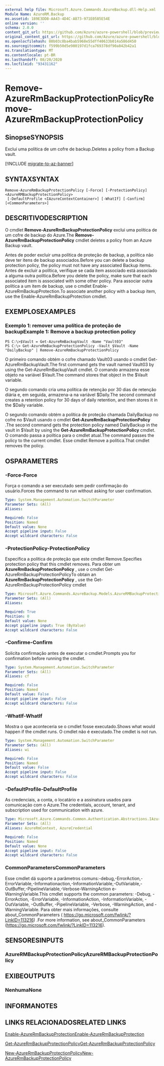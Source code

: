 ```yaml
---
external help file: Microsoft.Azure.Commands.AzureBackup.dll-Help.xml
Module Name: AzureRM.Backup
ms.assetid: 189E3DD8-AA43-4D4C-A873-971E0585E54E
online version: ''
schema: 2.0.0
content_git_url: https://github.com/Azure/azure-powershell/blob/preview/src/ResourceManager/AzureBackup/Commands.AzureBackup/help/Remove-AzureRmBackupProtectionPolicy.md
original_content_git_url: https://github.com/Azure/azure-powershell/blob/preview/src/ResourceManager/AzureBackup/Commands.AzureBackup/help/Remove-AzureRmBackupProtectionPolicy.md
ms.openlocfilehash: 80b03c8ba4bab5968e55dff40633b014a586d450
ms.sourcegitcommit: f599b50d5e980197d1fca769378df90a842b42a1
ms.translationtype: MT
ms.contentlocale: pt-BR
ms.lasthandoff: 08/20/2020
ms.locfileid: "93431162"
---
```

# <span data-ttu-id="38c8a-101">Remove-AzureRmBackupProtectionPolicy</span><span class="sxs-lookup"><span data-stu-id="38c8a-101">Remove-AzureRmBackupProtectionPolicy</span></span>

## <span data-ttu-id="38c8a-102">Sinopse</span><span class="sxs-lookup"><span data-stu-id="38c8a-102">SYNOPSIS</span></span>
<span data-ttu-id="38c8a-103">Exclui uma política de um cofre de backup.</span><span class="sxs-lookup"><span data-stu-id="38c8a-103">Deletes a policy from a Backup vault.</span></span>

[!INCLUDE [migrate-to-az-banner](../../includes/migrate-to-az-banner.md)]

## <span data-ttu-id="38c8a-104">SYNTAX</span><span class="sxs-lookup"><span data-stu-id="38c8a-104">SYNTAX</span></span>

```
Remove-AzureRmBackupProtectionPolicy [-Force] [-ProtectionPolicy] <AzureRMBackupProtectionPolicy>
 [-DefaultProfile <IAzureContextContainer>] [-WhatIf] [-Confirm] [<CommonParameters>]
```

## <span data-ttu-id="38c8a-105">DESCRITIVO</span><span class="sxs-lookup"><span data-stu-id="38c8a-105">DESCRIPTION</span></span>
<span data-ttu-id="38c8a-106">O cmdlet **Remove-AzureRmBackupProtectionPolicy** exclui uma política de um cofre de backup do Azure.</span><span class="sxs-lookup"><span data-stu-id="38c8a-106">The **Remove-AzureRmBackupProtectionPolicy** cmdlet deletes a policy from an Azure Backup vault.</span></span>

<span data-ttu-id="38c8a-107">Antes de poder excluir uma política de proteção de backup, a política não deve ter itens de backup associados.</span><span class="sxs-lookup"><span data-stu-id="38c8a-107">Before you can delete a backup protection policy, the policy must not have any associated Backup items.</span></span>
<span data-ttu-id="38c8a-108">Antes de excluir a política, verifique se cada item associado está associado a alguma outra política.</span><span class="sxs-lookup"><span data-stu-id="38c8a-108">Before you delete the policy, make sure that each associated item is associated with some other policy.</span></span>
<span data-ttu-id="38c8a-109">Para associar outra política a um item de backup, use o cmdlet Enable-AzureRmBackupProtection.</span><span class="sxs-lookup"><span data-stu-id="38c8a-109">To associate another policy with a backup item, use the Enable-AzureRmBackupProtection cmdlet.</span></span>

## <span data-ttu-id="38c8a-110">EXEMPLOS</span><span class="sxs-lookup"><span data-stu-id="38c8a-110">EXAMPLES</span></span>

### <span data-ttu-id="38c8a-111">Exemplo 1: remover uma política de proteção de backup</span><span class="sxs-lookup"><span data-stu-id="38c8a-111">Example 1: Remove a backup protection policy</span></span>
```
PS C:\>$Vault = Get-AzureRmBackupVault -Name "Vault03"
PS C:\> Get-AzureRmBackupProtectionPolicy -Vault $Vault -Name "DailyBackup" | Remove-AzureRmBackupProtectionPolicy
```

<span data-ttu-id="38c8a-112">O primeiro comando obtém o cofre chamado Vault03 usando o cmdlet Get-AzureRmBackupVault.</span><span class="sxs-lookup"><span data-stu-id="38c8a-112">The first command gets the vault named Vault03 by using the Get-AzureRmBackupVault cmdlet.</span></span>
<span data-ttu-id="38c8a-113">O comando armazena esse objeto na variável $Vault.</span><span class="sxs-lookup"><span data-stu-id="38c8a-113">The command stores that object in the $Vault variable.</span></span>

<span data-ttu-id="38c8a-114">O segundo comando cria uma política de retenção por 30 dias de retenção diária e, em seguida, armazena-a na variável $Daily.</span><span class="sxs-lookup"><span data-stu-id="38c8a-114">The second command creates a retention policy for 30 days of daily retention, and then stores it in the $Daily variable.</span></span>

<span data-ttu-id="38c8a-115">O segundo comando obtém a política de proteção chamada DailyBackup no cofre no $Vault usando o cmdlet **Get-AzureRmBackupProtectionPolicy** .</span><span class="sxs-lookup"><span data-stu-id="38c8a-115">The second command gets the protection policy named DailyBackup in the vault in $Vault by using the **Get-AzureRmBackupProtectionPolicy** cmdlet.</span></span>
<span data-ttu-id="38c8a-116">O comando passa a política para o cmdlet atual.</span><span class="sxs-lookup"><span data-stu-id="38c8a-116">The command passes the policy to the current cmdlet.</span></span>
<span data-ttu-id="38c8a-117">Esse cmdlet Remove a política.</span><span class="sxs-lookup"><span data-stu-id="38c8a-117">That cmdlet removes the policy.</span></span>

## <span data-ttu-id="38c8a-118">OS</span><span class="sxs-lookup"><span data-stu-id="38c8a-118">PARAMETERS</span></span>

### <span data-ttu-id="38c8a-119">-Force</span><span class="sxs-lookup"><span data-stu-id="38c8a-119">-Force</span></span>
<span data-ttu-id="38c8a-120">Força o comando a ser executado sem pedir confirmação do usuário.</span><span class="sxs-lookup"><span data-stu-id="38c8a-120">Forces the command to run without asking for user confirmation.</span></span>

```yaml
Type: System.Management.Automation.SwitchParameter
Parameter Sets: (All)
Aliases: 

Required: False
Position: Named
Default value: None
Accept pipeline input: False
Accept wildcard characters: False
```

### <span data-ttu-id="38c8a-121">-ProtectionPolicy</span><span class="sxs-lookup"><span data-stu-id="38c8a-121">-ProtectionPolicy</span></span>
<span data-ttu-id="38c8a-122">Especifica a política de proteção que este cmdlet Remove.</span><span class="sxs-lookup"><span data-stu-id="38c8a-122">Specifies protection policy that this cmdlet removes.</span></span>
<span data-ttu-id="38c8a-123">Para obter um **AzureRmBackupProtectionPolicy** , use o cmdlet Get-AzureRmBackupProtectionPolicy</span><span class="sxs-lookup"><span data-stu-id="38c8a-123">To obtain an **AzureRmBackupProtectionPolicy** , use the Get-AzureRmBackupProtectionPolicy cmdlet</span></span>

```yaml
Type: Microsoft.Azure.Commands.AzureBackup.Models.AzureRMBackupProtectionPolicy
Parameter Sets: (All)
Aliases: 

Required: True
Position: 0
Default value: None
Accept pipeline input: True (ByValue)
Accept wildcard characters: False
```

### <span data-ttu-id="38c8a-124">-Confirme</span><span class="sxs-lookup"><span data-stu-id="38c8a-124">-Confirm</span></span>
<span data-ttu-id="38c8a-125">Solicita confirmação antes de executar o cmdlet.</span><span class="sxs-lookup"><span data-stu-id="38c8a-125">Prompts you for confirmation before running the cmdlet.</span></span>

```yaml
Type: System.Management.Automation.SwitchParameter
Parameter Sets: (All)
Aliases: cf

Required: False
Position: Named
Default value: False
Accept pipeline input: False
Accept wildcard characters: False
```

### <span data-ttu-id="38c8a-126">-WhatIf</span><span class="sxs-lookup"><span data-stu-id="38c8a-126">-WhatIf</span></span>
<span data-ttu-id="38c8a-127">Mostra o que aconteceria se o cmdlet fosse executado.</span><span class="sxs-lookup"><span data-stu-id="38c8a-127">Shows what would happen if the cmdlet runs.</span></span>
<span data-ttu-id="38c8a-128">O cmdlet não é executado.</span><span class="sxs-lookup"><span data-stu-id="38c8a-128">The cmdlet is not run.</span></span>

```yaml
Type: System.Management.Automation.SwitchParameter
Parameter Sets: (All)
Aliases: wi

Required: False
Position: Named
Default value: False
Accept pipeline input: False
Accept wildcard characters: False
```

### <span data-ttu-id="38c8a-129">-DefaultProfile</span><span class="sxs-lookup"><span data-stu-id="38c8a-129">-DefaultProfile</span></span>
<span data-ttu-id="38c8a-130">As credenciais, a conta, o locatário e a assinatura usados para comunicação com o Azure.</span><span class="sxs-lookup"><span data-stu-id="38c8a-130">The credentials, account, tenant, and subscription used for communication with azure.</span></span>

```yaml
Type: Microsoft.Azure.Commands.Common.Authentication.Abstractions.IAzureContextContainer
Parameter Sets: (All)
Aliases: AzureRmContext, AzureCredential

Required: False
Position: Named
Default value: None
Accept pipeline input: False
Accept wildcard characters: False
```

### <span data-ttu-id="38c8a-131">CommonParameters</span><span class="sxs-lookup"><span data-stu-id="38c8a-131">CommonParameters</span></span>
<span data-ttu-id="38c8a-132">Esse cmdlet dá suporte a parâmetros comuns:-debug,-ErrorAction,-ErrorVariable,-Informationaction,-InformationVariable,-OutVariable,-OutBuffer,-PipelineVariable,-Verbose-WarningAction e-WarningVariable.</span><span class="sxs-lookup"><span data-stu-id="38c8a-132">This cmdlet supports the common parameters: -Debug, -ErrorAction, -ErrorVariable, -InformationAction, -InformationVariable, -OutVariable, -OutBuffer, -PipelineVariable, -Verbose, -WarningAction, and -WarningVariable.</span></span> <span data-ttu-id="38c8a-133">Para obter mais informações, consulte about_CommonParameters ( https://go.microsoft.com/fwlink/?LinkID=113216) .</span><span class="sxs-lookup"><span data-stu-id="38c8a-133">For more information, see about_CommonParameters (https://go.microsoft.com/fwlink/?LinkID=113216).</span></span>

## <span data-ttu-id="38c8a-134">SENSORES</span><span class="sxs-lookup"><span data-stu-id="38c8a-134">INPUTS</span></span>

### <span data-ttu-id="38c8a-135">AzureRMBackupProtectionPolicy</span><span class="sxs-lookup"><span data-stu-id="38c8a-135">AzureRMBackupProtectionPolicy</span></span>

## <span data-ttu-id="38c8a-136">EXIBE</span><span class="sxs-lookup"><span data-stu-id="38c8a-136">OUTPUTS</span></span>

### <span data-ttu-id="38c8a-137">Nenhuma</span><span class="sxs-lookup"><span data-stu-id="38c8a-137">None</span></span>

## <span data-ttu-id="38c8a-138">INFORMA</span><span class="sxs-lookup"><span data-stu-id="38c8a-138">NOTES</span></span>

## <span data-ttu-id="38c8a-139">LINKS RELACIONADOS</span><span class="sxs-lookup"><span data-stu-id="38c8a-139">RELATED LINKS</span></span>

[<span data-ttu-id="38c8a-140">Enable-AzureRmBackupProtection</span><span class="sxs-lookup"><span data-stu-id="38c8a-140">Enable-AzureRmBackupProtection</span></span>](./Enable-AzureRmBackupProtection.md)

[<span data-ttu-id="38c8a-141">Get-AzureRmBackupProtectionPolicy</span><span class="sxs-lookup"><span data-stu-id="38c8a-141">Get-AzureRmBackupProtectionPolicy</span></span>](./Get-AzureRmBackupProtectionPolicy.md)

[<span data-ttu-id="38c8a-142">New-AzureRmBackupProtectionPolicy</span><span class="sxs-lookup"><span data-stu-id="38c8a-142">New-AzureRmBackupProtectionPolicy</span></span>](./New-AzureRmBackupProtectionPolicy.md)



